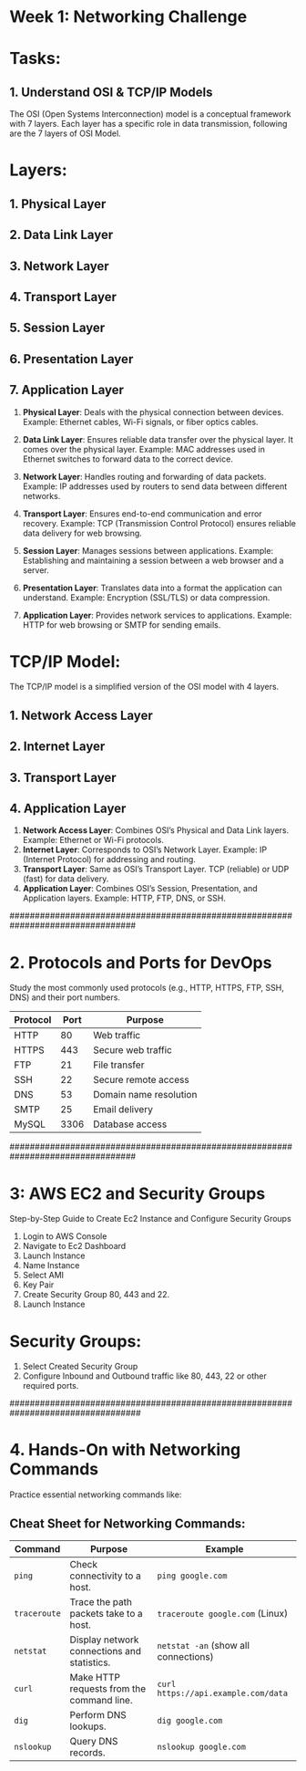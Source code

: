 # Week 1: Networking Challenge

# Tasks:

## 1. Understand OSI & TCP/IP Models

The OSI (Open Systems Interconnection) model is a conceptual framework with 7 layers.
Each layer has a specific role in data transmission, following are the 7 layers of OSI Model.

# Layers:
## 1. Physical Layer
## 2. Data Link Layer
## 3. Network Layer
## 4. Transport Layer
## 5. Session Layer
## 6. Presentation Layer
## 7. Application Layer

1. **Physical Layer**: Deals with the physical connection between devices.
Example: Ethernet cables, Wi-Fi signals, or fiber optics cables.

2. **Data Link Layer**: Ensures reliable data transfer over the physical layer. It comes over the physical layer.
Example: MAC addresses used in Ethernet switches to forward data to the correct device.

3. **Network Layer**: Handles routing and forwarding of data packets.
Example: IP addresses used by routers to send data between different networks.

4. **Transport Layer**: Ensures end-to-end communication and error recovery.
Example: TCP (Transmission Control Protocol) ensures reliable data delivery for web browsing.

5. **Session Layer**: Manages sessions between applications.
Example: Establishing and maintaining a session between a web browser and a server.

6. **Presentation Layer**: Translates data into a format the application can understand.
Example: Encryption (SSL/TLS) or data compression.

7. **Application Layer**: Provides network services to applications.
Example: HTTP for web browsing or SMTP for sending emails.


# TCP/IP Model:

The TCP/IP model is a simplified version of the OSI model with 4 layers.

## 1. Network Access Layer
## 2. Internet Layer
## 3. Transport Layer
## 4. Application Layer

1. **Network Access Layer**: Combines OSI’s Physical and Data Link layers. Example: Ethernet or Wi-Fi protocols.
2. **Internet Layer**: Corresponds to OSI’s Network Layer. Example: IP (Internet Protocol) for addressing and routing.
3. **Transport Layer**: Same as OSI’s Transport Layer. TCP (reliable) or UDP (fast) for data delivery.
4. **Application Layer**: Combines OSI’s Session, Presentation, and Application layers. Example: HTTP, FTP, DNS, or SSH.

#################################################################################

# 2. Protocols and Ports for DevOps

Study the most commonly used protocols (e.g., HTTP, HTTPS, FTP, SSH, DNS) and their port numbers. 

| Protocol | Port  | Purpose                    |
|----------|------|-----------------------------|
| HTTP     | 80   | Web traffic                 |
| HTTPS    | 443  | Secure web traffic          |
| FTP      | 21   | File transfer               |
| SSH      | 22   | Secure remote access        |
| DNS      | 53   | Domain name resolution      |
| SMTP     | 25   | Email delivery              |
| MySQL    | 3306 | Database access             |

#################################################################################

# 3: AWS EC2 and Security Groups

Step-by-Step Guide to Create Ec2 Instance and Configure Security Groups

1. Login to AWS Console
2. Navigate to Ec2 Dashboard
3. Launch Instance
4. Name Instance
5. Select AMI
5. Key Pair
6. Create Security Group 80, 443 and 22.
7. Launch Instance

# Security Groups:

1. Select Created Security Group
2. Configure Inbound and Outbound traffic like 80, 443, 22 or other required ports.

##################################################################################

# 4. Hands-On with Networking Commands

Practice essential networking commands like: 

## Cheat Sheet for Networking Commands:
| Command     | Purpose                                    | Example                                  |
|------------|---------------------------------------------|------------------------------------------|
| `ping`     | Check connectivity to a host.               | `ping google.com`                        |
| `traceroute` | Trace the path packets take to a host.    | `traceroute google.com` (Linux)          |
| `netstat`  | Display network connections and statistics. | `netstat -an` (show all connections)     |
| `curl`     | Make HTTP requests from the command line.   | `curl https://api.example.com/data`      |
| `dig`      | Perform DNS lookups.                        | `dig google.com`                         |
| `nslookup` | Query DNS records.                          | `nslookup google.com`                    |


